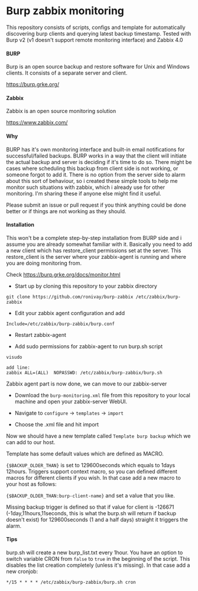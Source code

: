 # Burp zabbix monitoring

This repository consists of scripts, configs and template for automatically discovering burp clients and querying latest backup timestamp. Tested with Burp v2 (v1 doesn't support remote monitoring interface) and Zabbix 4.0

#### BURP

Burp is an open source backup and restore software for Unix and Windows clients. It consists of a separate server and client.

https://burp.grke.org/

#### Zabbix

Zabbix is an open source monitoring solution

https://www.zabbix.com/

#### Why

BURP has it's own monitoring interface and built-in email notifications for successful/failed backups. BURP works in a way that the client will initiate the actual backup and server is deciding if it's time to do so. There might be cases where scheduling this backup from client side is not working, or someone forgot to add it. There is no option from the server side to alarm about this sort of behaviour, so i created these simple tools to help me monitor such situations with zabbix, which i already use for other monitoring. I'm sharing these if anyone else might find it useful.

Please submit an issue or pull request if you think anything could be done better or if things are not working as they should.

#### Installation

This won't be a complete step-by-step installation from BURP side and i assume you are already somewhat familiar with it. Basically you need to add a new client which has restore_client permissions set at the server. This restore_client is the server where your zabbix-agent is running and where you are doing monitoring from.

Check https://burp.grke.org/docs/monitor.html

- Start up by cloning this repository to your zabbix directory
```
git clone https://github.com/ronivay/burp-zabbix /etc/zabbix/burp-zabbix
```
- Edit your zabbix agent configuration and add
```
Include=/etc/zabbix/burp-zabbix/burp.conf
```
- Restart zabbix-agent

- Add sudo permissions for zabbix-agent to run burp.sh script
```
visudo

add line:
zabbix ALL=(ALL)  NOPASSWD: /etc/zabbix/burp-zabbix/burp.sh
```
Zabbix agent part is now done, we can move to our zabbix-server

* Download the `burp-monitoring.xml` file from this repository to your local machine and open your zabbix-server WebUI. 

* Navigate to `configure` -> `templates` -> `import`

* Choose the .xml file and hit import

Now we should have a new template called `Template burp backup` which we can add to our host.

Template has some default values which are defined as MACRO.

`{$BACKUP_OLDER_THAN}` is set to 129600seconds which equals to 1days 12hours. Triggers support context macro, so you can defined different macros for different clients if you wish. In that case add a new macro to your host as follows:

`{$BACKUP_OLDER_THAN:burp-client-name}` and set a value that you like.

Missing backup trigger is defined so that if value for client is -126671 (-1day,11hours,11seconds, this is what the burp.sh will return if backup doesn't exist) for 129600seconds (1 and a half days) straight it triggers the alarm.

#### Tips

burp.sh will create a new burp_list.txt every 1hour. You have an option to switch variable CRON from `false` to `true` in the beginning of the script. This disables the list creation completely (unless it's missing). In that case add a new cronjob:

```
*/15 * * * * /etc/zabbix/burp-zabbix/burp.sh cron
```



